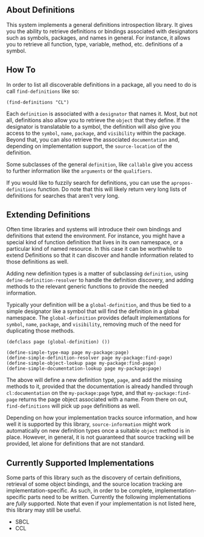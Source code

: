 ## About Definitions
This system implements a general definitions introspection library. It gives you the ability to retrieve definitions or bindings associated with designators such as symbols, packages, and names in general. For instance, it allows you to retrieve all function, type, variable, method, etc. definitions of a symbol.

## How To
In order to list all discoverable definitions in a package, all you need to do is call `find-definitions` like so:

    (find-definitions "CL")

Each `definition` is associated with a `designator` that names it. Most, but not all, definitions also allow you to retrieve the `object` that they define. If the designator is translatable to a symbol, the definition will also give you access to the `symbol`, `name`, `package`, and `visibility` within the package. Beyond that, you can also retrieve the associated `documentation` and, depending on implementation support, the `source-location` of the definition.

Some subclasses of the general `definition`, like `callable` give you access to further information like the `arguments` or the `qualifiers`.

If you would like to fuzzily search for definitions, you can use the `apropos-definitions` function. Do note that this will likely return very long lists of definitions for searches that aren't very long.

## Extending Definitions
Often time libraries and systems will introduce their own bindings and definitions that extend the environment. For instance, you might have a special kind of function definition that lives in its own namespace, or a particular kind of named resource. In this case it can be worthwhile to extend Definitions so that it can discover and handle information related to those definitions as well.

Adding new definition types is a matter of subclassing `definition`, using `define-definition-resolver` to handle the definition discovery, and adding methods to the relevant generic functions to provide the needed information.

Typically your definition will be a `global-definition`, and thus be tied to a simple designator like a symbol that will find the definition in a global namespace. The `global-definition` provides default implementations for `symbol`, `name`, `package`, and `visibility`, removing much of the need for duplicating those methods.

    (defclass page (global-definition) ())

    (define-simple-type-map page my-package:page)
    (define-simple-definition-resolver page my-package:find-page)
    (define-simple-object-lookup page my-package:find-page)
    (define-simple-documentation-lookup page my-package:page)

The above will define a new definition type, `page`, and add the missing methods to it, provided that the documentation is already handled through `cl:documentation` on the `my-package:page` type, and that `my-package:find-page` returns the page object associated with a name. From there on out, `find-definitions` will pick up `page` definitions as well. 

Depending on how your implementation tracks source information, and how well it is supported by this library, `source-information` might work automatically on new definition types once a suitable `object` method is in place. However, in general, it is not guaranteed that source tracking will be provided, let alone for definitions that are not standard.

## Currently Supported Implementations
Some parts of this library such as the discovery of certain definitions, retrieval of some object bindings, and the source location tracking are implementation-specific. As such, in order to be complete, implementation-specific parts need to be written. Currently the following implementations are *fully* supported. Note that even if your implementation is not listed here, this library may still be useful.

* SBCL
* CCL
